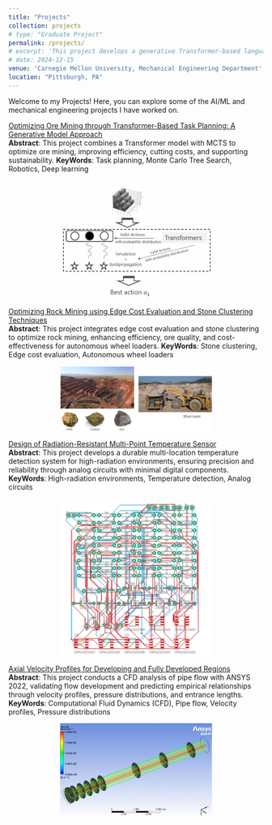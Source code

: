 ```yaml
---
title: "Projects"
collection: projects
# type: "Graduate Project"
permalink: /projects/
# excerpt: 'This project develops a generative Transformer-based language model integrated with Monte Carlo Tree Search (MCTS) to optimize ore mining task planning. By improving decision-making with spatial encoding and distance normalization, the approach enhances operational efficiency, reduces costs, and promotes sustainable mining practices.'
# date: 2024-12-15
venue: 'Carnegie Mellon University, Mechanical Engineering Department'
location: "Pittsburgh, PA"
---
```


Welcome to my Projects! Here, you can explore some of the AI/ML and mechanical engineering projects I have worked on.

[Optimizing Ore Mining through Transformer-Based Task Planning: A Generative Model Approach](/projects/transformer-task-planning)    
**Abstract**: This project combines a Transformer model with MCTS to optimize ore mining, improving efficiency, cutting costs, and supporting sustainability.
**KeyWords**: Task planning, Monte Carlo Tree Search, Robotics, Deep learning
<div style="text-align: center;">
    <img src="images/MCTransformer_intro.png" alt="MCTransformers" width="300">
</div>
             
[Optimizing Rock Mining using Edge Cost Evaluation and Stone Clustering Techniques](/projects/rock-mining-edge-cost)                
**Abstract**: This project integrates edge cost evaluation and stone clustering to optimize rock mining, enhancing efficiency, ore quality, and cost-effectiveness for autonomous wheel loaders.
**KeyWords**: Stone clustering, Edge cost evaluation, Autonomous wheel loaders
<div style="text-align: center;">
    <img src="images/CVE_intro.png" alt="Real Mining Site" width="300">
</div>
             
[Design of Radiation-Resistant Multi-Point Temperature Sensor](/projects/radiation-temperature-sensor-design)             
**Abstract**: This project develops a durable multi-location temperature detection system for high-radiation environments, ensuring precision and reliability through analog circuits with minimal digital components.
**KeyWords**: High-radiation environments, Temperature detection, Analog circuits
<div style="text-align: center;">
    <img src="images/Circuit_design.png" alt="Temperature Sensor Circuit" width="300">
</div>
                    
[Axial Velocity Profiles for Developing and Fully Developed Regions](/projects/axial-velocity-cfd)               
**Abstract**: This project conducts a CFD analysis of pipe flow with ANSYS 2022, validating flow development and predicting empirical relationships through velocity profiles, pressure distributions, and entrance lengths.
**KeyWords**: Computational Fluid Dynamics (CFD), Pipe flow, Velocity profiles, Pressure distributions
<div style="text-align: center;">
    <img src="images/Pipe_and_Streamline.png" alt="Pipe and Streamline" width="300">
</div>